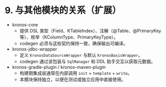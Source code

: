 # 9. 与其他模块的关系（扩展）

- kronos-core
  - 提供 DSL 类型（Field、KTableIndex）、注解（@Table、@PrimaryKey 等）、枚举（KColumnType、PrimaryKeyType）。
  - codegen 必须与这些契约保持一致，确保输出可编译。
- kronos-jdbc-wrapper
  - 定义 `KronosDataSourceWrapper` 与默认 `KronosBasicWrapper`。
  - codegen 通过该包装与 `SqlManager` 和 DDL 助手交互以获取元数据。
- kronos-gradle-plugin / kronos-maven-plugin
  - 构建期集成层通常在内部调用 `init` + `template` + `write`。
  - 本模块保持独立，以便在测试或独立应用中直接使用。